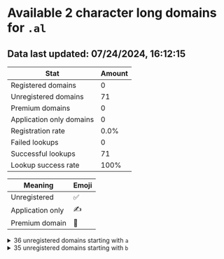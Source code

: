 # Available 2 character long domains for `.al`

## Data last updated: 07/24/2024, 16:12:15

|Stat|Amount|
|--|--|
|Registered domains|0|
|Unregistered domains|71|
|Premium domains|0|
|Application only domains|0|
|Registration rate|0.0%|
|Failed lookups|0|
|Successful lookups|71|
|Lookup success rate|100%|


|Meaning|Emoji|
|--|--|
|Unregistered|:white_check_mark:|
|Application only|:writing_hand:|
|Premium domain|:gem:|

<details>
<summary>36 unregistered domains starting with <bold><code>a</code></bold></summary>

|Type|Domain|
|--|--|
|:white_check_mark:|`a0.al`|
|:white_check_mark:|`a1.al`|
|:white_check_mark:|`a2.al`|
|:white_check_mark:|`a3.al`|
|:white_check_mark:|`a4.al`|
|:white_check_mark:|`a5.al`|
|:white_check_mark:|`a6.al`|
|:white_check_mark:|`a7.al`|
|:white_check_mark:|`a8.al`|
|:white_check_mark:|`a9.al`|
|:white_check_mark:|`aa.al`|
|:white_check_mark:|`ab.al`|
|:white_check_mark:|`ac.al`|
|:white_check_mark:|`ad.al`|
|:white_check_mark:|`ae.al`|
|:white_check_mark:|`af.al`|
|:white_check_mark:|`ag.al`|
|:white_check_mark:|`ah.al`|
|:white_check_mark:|`ai.al`|
|:white_check_mark:|`aj.al`|
|:white_check_mark:|`ak.al`|
|:white_check_mark:|`al.al`|
|:white_check_mark:|`am.al`|
|:white_check_mark:|`an.al`|
|:white_check_mark:|`ao.al`|
|:white_check_mark:|`ap.al`|
|:white_check_mark:|`aq.al`|
|:white_check_mark:|`ar.al`|
|:white_check_mark:|`as.al`|
|:white_check_mark:|`at.al`|
|:white_check_mark:|`au.al`|
|:white_check_mark:|`av.al`|
|:white_check_mark:|`aw.al`|
|:white_check_mark:|`ax.al`|
|:white_check_mark:|`ay.al`|
|:white_check_mark:|`az.al`|
</details>
<details>
<summary>35 unregistered domains starting with <bold><code>b</code></bold></summary>

|Type|Domain|
|--|--|
|:white_check_mark:|`b0.al`|
|:white_check_mark:|`b1.al`|
|:white_check_mark:|`b2.al`|
|:white_check_mark:|`b3.al`|
|:white_check_mark:|`b4.al`|
|:white_check_mark:|`b5.al`|
|:white_check_mark:|`b6.al`|
|:white_check_mark:|`b7.al`|
|:white_check_mark:|`b8.al`|
|:white_check_mark:|`ba.al`|
|:white_check_mark:|`bb.al`|
|:white_check_mark:|`bc.al`|
|:white_check_mark:|`bd.al`|
|:white_check_mark:|`be.al`|
|:white_check_mark:|`bf.al`|
|:white_check_mark:|`bg.al`|
|:white_check_mark:|`bh.al`|
|:white_check_mark:|`bi.al`|
|:white_check_mark:|`bj.al`|
|:white_check_mark:|`bk.al`|
|:white_check_mark:|`bl.al`|
|:white_check_mark:|`bm.al`|
|:white_check_mark:|`bn.al`|
|:white_check_mark:|`bo.al`|
|:white_check_mark:|`bp.al`|
|:white_check_mark:|`bq.al`|
|:white_check_mark:|`br.al`|
|:white_check_mark:|`bs.al`|
|:white_check_mark:|`bt.al`|
|:white_check_mark:|`bu.al`|
|:white_check_mark:|`bv.al`|
|:white_check_mark:|`bw.al`|
|:white_check_mark:|`bx.al`|
|:white_check_mark:|`by.al`|
|:white_check_mark:|`bz.al`|
</details>